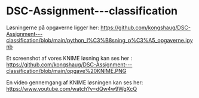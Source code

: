 # DSC-Assignment---classification


Løsningerne på opgaverne ligger her: https://github.com/kongshaug/DSC-Assignment---classification/blob/main/python_l%C3%B8sning_p%C3%A5_opgaverne.ipynb

Et screenshot af vores KNIME løsning kan ses her : https://github.com/kongshaug/DSC-Assignment---classification/blob/main/opgave%20KNIME.PNG

En video gennemgang af KNIME løsningen kan ses her: https://www.youtube.com/watch?v=dQw4w9WgXcQ

